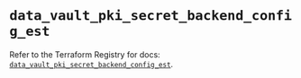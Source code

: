 # `data_vault_pki_secret_backend_config_est`

Refer to the Terraform Registry for docs: [`data_vault_pki_secret_backend_config_est`](https://registry.terraform.io/providers/hashicorp/vault/5.1.0/docs/data-sources/pki_secret_backend_config_est).
